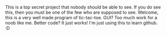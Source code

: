 This is a top secret project that nobody should be able to see. If you do see this, then you must be one of the few who are supposed to see. Welcome, this is a very well made program of tic-tac-toe. 
GUI? Too much work for a noob like me. 
Better code? It just works!
I'm just using this to learn github. :D
